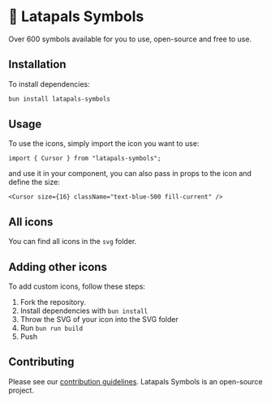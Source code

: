 # 🔣 Latapals Symbols

Over 600 symbols available for you to use, open-source and free to use.

## Installation

To install dependencies:

```bash
bun install latapals-symbols
```

## Usage

To use the icons, simply import the icon you want to use:

```tsx
import { Cursor } from "latapals-symbols";
```

and use it in your component, you can also pass in props to the icon and define the size:

```tsx
<Cursor size={16} className="text-blue-500 fill-current" />
```

## All icons

You can find all icons in the `svg` folder.

## Adding other icons

To add custom icons, follow these steps:

1. Fork the repository.
2. Install dependencies with `bun install`
3. Throw the SVG of your icon into the SVG folder
4. Run `bun run build`
5. Push

## Contributing

Please see our [contribution guidelines](/CONTRIBUTING.md). Latapals Symbols is an open-source project.
